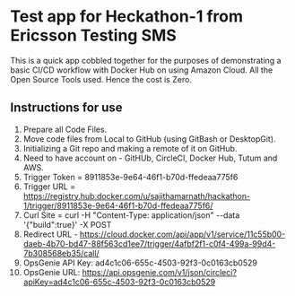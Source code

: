 # Test app for Heckathon-1 from Ericsson Testing SMS

This is a quick app cobbled together for the purposes of demonstrating a basic CI/CD workflow with Docker Hub on using Amazon Cloud.
All the Open Source Tools used. Hence the cost is Zero.

## Instructions for use

1. Prepare all Code Files.
2. Move code files from Local to GitHub (using GitBash or DesktopGit).
3. Initializing a Git repo and making a remote of it on GitHub.
4. Need to have account on - GitHUb, CircleCI, Docker Hub, Tutum and AWS.
5. Trigger Token = 8911853e-9e64-46f1-b70d-ffedeaa775f6
6. Trigger URL = https://registry.hub.docker.com/u/sajithamarnath/hackathon-1/trigger/8911853e-9e64-46f1-b70d-ffedeaa775f6/
7. Curl Site = curl -H "Content-Type: application/json" --data '{"build":true}' -X POST 
8. Redirect URL - https://cloud.docker.com/api/app/v1/service/11c55b00-daeb-4b70-bd47-88f563cd1ee7/trigger/4afbf2f1-c0f4-499a-99d4-7b308568eb35/call/
9. OpsGenie API Key: ad4c1c06-655c-4503-92f3-0c0163cb0529
10. OpsGenie URL: https://api.opsgenie.com/v1/json/circleci?apiKey=ad4c1c06-655c-4503-92f3-0c0163cb0529
